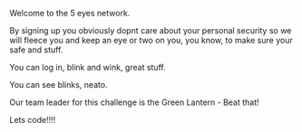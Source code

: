 Welcome to the 5 eyes network.

By signing up you obviously dopnt care about your personal security so we will fleece you and keep an eye or two on you, you know, to make sure your safe and stuff.

You can log in, blink and wink, great stuff. 

You can see blinks, neato.

Our team leader for this challenge is the Green Lantern - Beat that!

Lets code!!!!
